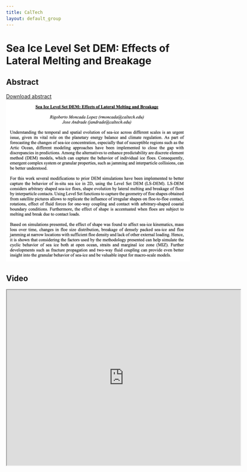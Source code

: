 ```yaml
---
title: CalTech
layout: default_group
---
```

# Sea Ice Level Set DEM: Effects of Lateral Melting and Breakage
## Abstract
<a href="https://github.com/SPIce-Team/spice-team.github.io/raw/master/workshop_groups/Abstract_RMoncada_JAndrade.pdf">Download abstract</a>
![Workshop schedule](./CalTechAbstract.png)

## Video
<iframe src="https://drive.google.com/file/d/1OOeRNPIXWeBBqMGsKVhkbCadbLn6fEfc/preview" width="640" height="480"></iframe>
